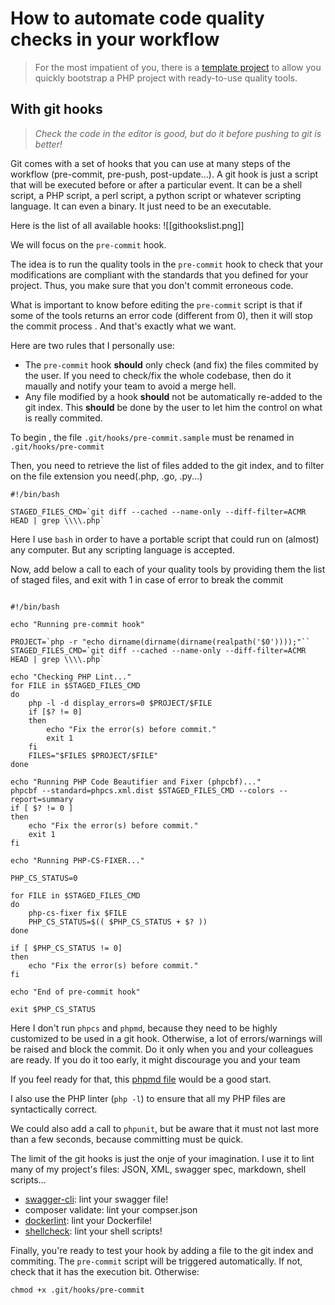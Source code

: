 # How to automate code quality checks in your workflow
> For the most impatient of you, there is a [template project](https://gitlab.com/mamyn0va/php-template) to allow you quickly bootstrap a PHP project with ready-to-use quality tools.

## With git hooks
>_Check the code in the editor is good, but do it before pushing to git is better!_

Git comes with a set of hooks that you can use at many steps of the workflow (pre-commit, pre-push, post-update...). A git hook is just a script that will be executed before or after a particular event. It can be a shell script, a PHP script, a perl script, a python script or whatever scripting language. It can even a binary. It just need to be an executable.

Here is the list of all available hooks:
![[githookslist.png]]

We will focus on the `pre-commit` hook.

The idea is to run the quality tools in the `pre-commit` hook to check that your modifications are compliant with the standards that you defined for your project. Thus, you make sure that you don't commit erroneous code.

What is important to know before editing the `pre-commit` script is that if some of the tools returns an error code (different from 0), then it will stop the commit process . And that's exactly what we want.

Here are two rules that I personally use:
- The `pre-commit` hook **should** only check (and fix) the files commited by the user. If you need to check/fix the whole codebase, then do it maually and notify your team to avoid a merge hell.
- Any file modified by a hook **should** not be automatically re-added to the git index. This **should** be done by the user to let him the control on what is really commited.

To begin , the file `.git/hooks/pre-commit.sample` must be renamed in `.git/hooks/pre-commit`

Then, you need to retrieve the list of files added to the git index, and to filter on the file extension you need(.php, .go, .py...)

```shell
#!/bin/bash

STAGED_FILES_CMD=`git diff --cached --name-only --diff-filter=ACMR HEAD | grep \\\\.php`
````

Here I use `bash` in order to have a portable script that could run on (almost) any computer. But any scripting language is accepted.

Now, add below a call to each of your quality tools by providing them the list of staged files, and exit with 1 in case of error to break the commit

```shell

#!/bin/bash

echo "Running pre-commit hook"

PROJECT=`php -r "echo dirname(dirname(dirname(realpath('$0'))));"``
STAGED_FILES_CMD=`git diff --cached --name-only --diff-filter=ACMR HEAD | grep \\\\.php`

echo "Checking PHP Lint..."
for FILE in $STAGED_FILES_CMD
do
	php -l -d display_errors=0 $PROJECT/$FILE
	if [$? != 0]
	then
		echo "Fix the error(s) before commit."
		exit 1
	fi
	FILES="$FILES $PROJECT/$FILE"
done

echo "Running PHP Code Beautifier and Fixer (phpcbf)..."
phpcbf --standard=phpcs.xml.dist $STAGED_FILES_CMD --colors --report=summary
if [ $? != 0 ]
then
	echo "Fix the error(s) before commit."
	exit 1
fi

echo "Running PHP-CS-FIXER..."

PHP_CS_STATUS=0

for FILE in $STAGED_FILES_CMD
do
	php-cs-fixer fix $FILE
	PHP_CS_STATUS=$(( $PHP_CS_STATUS + $? ))
done

if [ $PHP_CS_STATUS != 0]
then
	echo "Fix the error(s) before commit."
fi

echo "End of pre-commit hook"

exit $PHP_CS_STATUS
````

Here I don't run `phpcs` and  `phpmd`, because they need to be highly customized to be used in a git hook. Otherwise, a lot of errors/warnings will be raised and block the commit. Do it only when you and your colleagues are ready. If you do it too early, it might discourage you and your team

If you feel ready for that, this [phpmd file](https://gitlab.com/mamyn0va/php-template/blob/master/phpmd-pre-commit.xml.dist) would be a good start.

I also use the PHP linter (`php -l`) to ensure that all my PHP files are syntactically correct.

We could also add a call to `phpunit`, but be aware that it must not last more than a few seconds, because committing must be quick.

The limit of the git hooks is just the onje of your imagination. I use it to lint many of my project's files: JSON, XML, swagger spec, markdown, shell scripts...

-	[swagger-cli](https://github.com/BigstickCarpet/swagger-cli): lint your swagger file!
-	composer validate: lint your compser.json
-	[dockerlint](https://github.com/redcoolbeans/dockerlint): lint your Dockerfile!
-	[shellcheck](https://www.shellcheck.net/): lint your shell scripts!

Finally, you're ready to test your hook by adding a file to the git index and commiting. The `pre-commit` script will be triggered automatically. If not, check that it has the execution bit. Otherwise:
```shell
chmod +x .git/hooks/pre-commit
````

